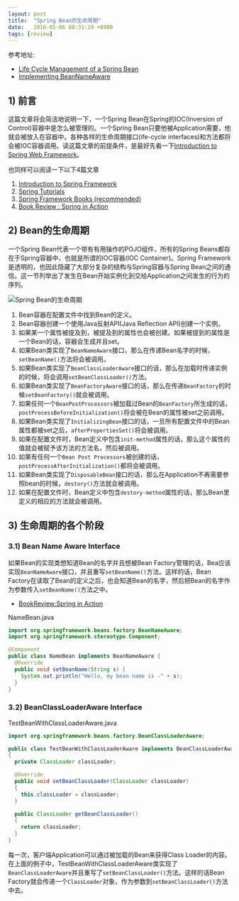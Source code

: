 ```yaml
---
layout: post
title:  "Spring Bean的生命周期"
date:   2016-05-06 08:31:19 +0900
tags: [review]
---
```


参考地址:

* [Life Cycle Management of a Spring Bean][origin-link]
* [Implementing BeanNameAware][implementing-beanNameAware-link]

## 1) 前言

这篇文章将会简洁地说明一下，一个Spring Bean在Spring的IOC(Inversion of Control)容器中是怎么被管理的。一个Spring Bean只要他被Application需要，他就会被放入在容器中。各种各样的生命周期接口(ife-cycle interfaces)和方法都将会被IOC容器调用。读这篇文章的前提条件，是最好先看一下[Introduction to Spring Web Framework][prerequisite-link]。

也同样可以阅读一下以下4篇文章

1. [Introduction to Spring Framework][also-read-1-link]
2. [Spring Tutorials][also-read-2-link]
3. [Spring Framework Books (recommended)][also-read-3-link]
4. [Book Review : Spring in Action][also-read-4-link]

## 2) Bean的生命周期

一个Spring Bean代表一个带有有用操作的POJO组件，所有的Spring Beans都存在于Spring容器中，也就是所谓的IOC容器(IOC Container)。Spring Framework是透明的，也因此隐藏了大部分复杂的结构与Spring容器与Spring Bean之间的通信。这一节列举出了发生在Bean开始实例化到交给Application之间发生的行为的序列。

![Spring Bean的生命周期](/public/img/spring-bean-life-cycle.png "生命周期")

1. Bean容器在配置文件中找到Bean的定义。
2. Bean容器创建一个使用Java反射API(Java Reflection API)创建一个实例。
3. 如果某一个属性被提及到，被提及到的属性也会被创建。如果被提到的属性是一个Bean的话，容器会生成并且set。
4. 如果Bean类实现了`BeanNameAware`接口，那么在传递Bean名字的时候，`setBeanName()`方法将会被调用。
5. 如果Bean类实现了`BeanClassLoaderAware`接口的话，那么在加载时传递实例的时候，将会调用`setBeanClassLoader()`方法。
6. 如果Bean类实现了`BeanFactoryAware`接口的话，那么在传递`BeanFactory`的时候`setBeanFactory()`就会被调用。
7. 如果任何一个`BeanPostProcessors`被加载过Bean的`BeanFactory`所生成的话，`postProcessBeforeInitialization()`将会被在Bean的属性被set之前调用。
8. 如果Bean类实现了`InitializingBean`接口的话，一旦所有配置文件中的Bean属性都被set之后，`afterPropertiesSet()`将会被调用。
9. 如果在配置文件时，Bean定义中包含`init-method`属性的话，那么这个属性的值就会被赋予该方法的方法名，然后被调用。
10. 如果有任何一个`Bean Post Processors`被创建的话，`postProcessAfterInitialization()`都将会被调用。
11. 如果Bean类实现了`DisposableBean`接口的话，那么在Application不再需要参照bean的时候，`destory()`方法就会被调用。
12. 如果在配置文件时，Bean定义中包含`destory-method`属性的话，那么Bean里定义的相应的方法就会被调用。

## 3) 生命周期的各个阶段

### 3.1) Bean Name Aware Interface

如果Bean的实现类想知道Bean的名字并且想被Bean Factory管理的话，Bea应该实现`BeanNameAware`接口，并且重写`setBeanName()`方法。这样的话，Bean Factory在读取了Bean的定义之后，也会知道Bean的名字，然后把Bean的名字作为参数传入`setBeanName()`方法之中。

* [BookReview:Spring in Action][also-read-4-link]

NameBean.java

~~~java
import org.springframework.beans.factory.BeanNameAware;
import org.springframework.stereotype.Component;

@Component
public class NameBean implements BeanNameAware {
  @Override
  public void setBeanName(String s) {
    System.out.println("Hello, my bean name is -" + s);
  }
}
~~~

### 3.2) BeanClassLoaderAware Interface

TestBeanWithClassLoaderAware.java

~~~java
import org.springframework.beans.factory.BeanClassLoaderAware;

public class TestBeanWithClassLoaderAware implements BeanClassLoaderAware
{
  private ClassLoader classLoader;

  @Override
  public void setBeanClassLoader(ClassLoader classLoader)
  {
    this.classLoader = classLoader;
  }

  public ClassLoader getBeanClassLoader()
  {
    return classLoader;
  }
}
~~~

每一次，客户端Application可以通过被加载的Bean来获得Class Loader的内容。在上面的例子中，TestBeanWithClassLoaderAware类实现了`BeanClassLoaderAware`并且重写了`setBeanClassLoader()`方法。这样的话Bean Factory就会传递一个`ClassLoader`对象，作为参数到`setBeanClassLoader()`方法中去。

[origin-link]:http://www.javabeat.net/life-cycle-management-of-a-spring-bean/
[prerequisite-link]:http://www.javabeat.net/introduction-to-spring-mvc-web-framework-web-tier/
[also-read-1-link]:http://www.javabeat.net/introduction-to-spring-mvc-web-framework-web-tier/
[also-read-2-link]:http://www.javabeat.net/spring-tutorials/
[also-read-3-link]:http://www.javabeat.net/spring-framework-books/
[also-read-4-link]:http://www.javabeat.net/book-review-spring-in-action/
[implementing-beanNameAware-link]:https://springframework.guru/spring-beannameaware-interface/
